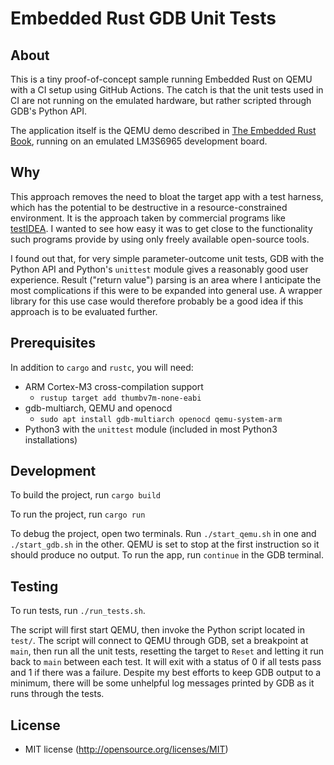 # Embedded Rust GDB Unit Tests

## About

This is a tiny proof-of-concept sample running Embedded Rust on QEMU with a CI setup using GitHub Actions.
The catch is that the unit tests used in CI are not running on the emulated hardware, but rather scripted through GDB's Python API.

The application itself is the QEMU demo described in [The Embedded Rust Book](https://docs.rust-embedded.org/book/start/qemu.html),
running on an emulated LM3S6965 development board.

## Why

This approach removes the need to bloat the target app with a test harness, which has the potential to be destructive in a resource-constrained environment.
It is the approach taken by commercial programs like [testIDEA](https://www.isystem.com/products/software/testidea.html).
I wanted to see how easy it was to get close to the functionality such programs provide by using only freely available open-source tools.

I found out that, for very simple parameter-outcome unit tests, GDB with the Python API and Python's `unittest` module gives a reasonably good user experience.
Result ("return value") parsing is an area where I anticipate the most complications if this were to be expanded into general use.
A wrapper library for this use case would therefore probably be a good idea if this approach is to be evaluated further.

## Prerequisites

In addition to `cargo` and `rustc`, you will need:

- ARM Cortex-M3 cross-compilation support
  - `rustup target add thumbv7m-none-eabi`
- gdb-multiarch, QEMU and openocd
  - `sudo apt install gdb-multiarch openocd qemu-system-arm`
- Python3 with the `unittest` module (included in most Python3 installations)

## Development

To build the project, run `cargo build`

To run the project, run `cargo run`

To debug the project, open two terminals. Run `./start_qemu.sh` in one and `./start_gdb.sh` in the other.
QEMU is set to stop at the first instruction so it should produce no output. To run the app, run `continue` in the GDB terminal.

## Testing

To run tests, run `./run_tests.sh`.

The script will first start QEMU, then invoke the Python script located in `test/`. The script will connect to QEMU through GDB, set a breakpoint at `main`,
then run all the unit tests, resetting the target to `Reset` and letting it run back to `main` between each test. It will exit with a status of 0 if all tests pass and 1 if there was a failure.
Despite my best efforts to keep GDB output to a minimum, there will be some unhelpful log messages printed by GDB as it runs through the tests.

## License

- MIT license (http://opensource.org/licenses/MIT)
